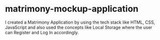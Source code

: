 # matrimony-mockup-application
I created a Matrimony Application by using the tech stack like HTML, CSS, JavaScript and also used the concepts like Local Storage where the user can Register and Log In accordingly.
